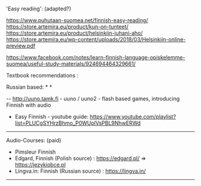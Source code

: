 


'Easy reading': (adapted?)

https://www.puhutaan-suomea.net/finnish-easy-reading/
https://store.artemira.eu/product/kun-on-tunteet/
https://store.artemira.eu/product/helsinkiin-juhani-aho/
https://store.artemira.eu/wp-content/uploads/2018/03/Helsinkiin-online-preview.pdf


https://www.facebook.com/notes/learn-finnish-language-opiskelemme-suomea/useful-study-materials/924694464329661/


Textbook recommendations :

Russian based:
 *
 *

--
http://uuno.tamk.fi - uuno / uuno2 - flash based games, introducing Finnish with audio 

 * Easy Finnish - youtube guide:
https://www.youtube.com/playlist?list=PLUCgSYHrzBhmo_P0WUplVsPBL9NhwERWd

---
Audio-Courses: (paid)
 * Pimsleur Finnish
 * Edgard, Finnish (Polish source) : https://edgard.pl/ => https://jezykiobce.pl
 * Lingva.in: Finnish (Russian source) : https://lingva.in/


---




